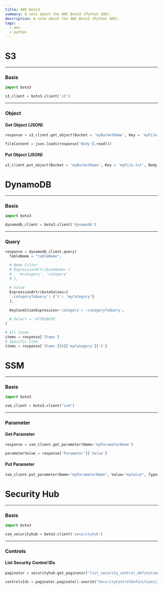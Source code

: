 ```yaml
---
title: AWS Boto3
summary: A note about the AWS Boto3 (Python SDK).
description: A note about the AWS Boto3 (Python SDK).
tags:
  - aws
  - python
---
```


# S3

---

### Basis


````py
import boto3

s3_client = boto3.client('s3')
````

---

### Object

#### Get Object (JSON)

````py
response = s3_client.get_object(Bucket = 'myBucketName', Key = 'myFile.txt')

fileContent = json.loads(response['Body'].read())
````

#### Put Object (JSON)

````py
s3_client.put_object(Bucket = 'myBucketName', Key = 'myFile.txt', Body = json.dumps('{...}'), ContentType = 'application/json')
````

# DynamoDB

---

### Basis


````py
import boto3

dynamodb_client = boto3.client('dynamodb')
````

---

### Query


````py
response = dynamodb_client.query(
  TableName = "tableName",

  # Name Filter
  # ExpressionAttributeName= {
  #   '#category': 'category'
  # },
  
  # Value
  ExpressionAttributeValues={
  ':categoryToQuery': {'S': 'myCategory'}
  },
  
  KeyConditionExpression='category = :categoryToQuery',
  
  # Select = 'ATTRIBUTE'
)

# All Items
items = response['Items']
# Specific Item
items = response['Items'][0]['myCategory']['S']
````

# SSM

---

### Basis


````py
import boto3

ssm_client = boto3.client("ssm")
````

---

### Parameter

#### Get Parameter

````py
response = ssm_client.get_parameter(Name='myParameterName')

parameterValue = response['Parameter']['Value']
````

#### Put Parameter

````py
ssm_client.put_parameter(Name="myParameterName", Value="myValue", Type='String', Overwrite=True)
````

# Security Hub

---

### Basis


````py
import boto3

ssm_securityhub = boto3.client('securityhub')
````

---

### Controls

#### List Security Control IDs

````py
paginator = securityhub.get_paginator('list_security_control_definitions')

controlsIds = paginator.paginate().search("SecurityControlDefinitions[].SecurityControlId")
````
